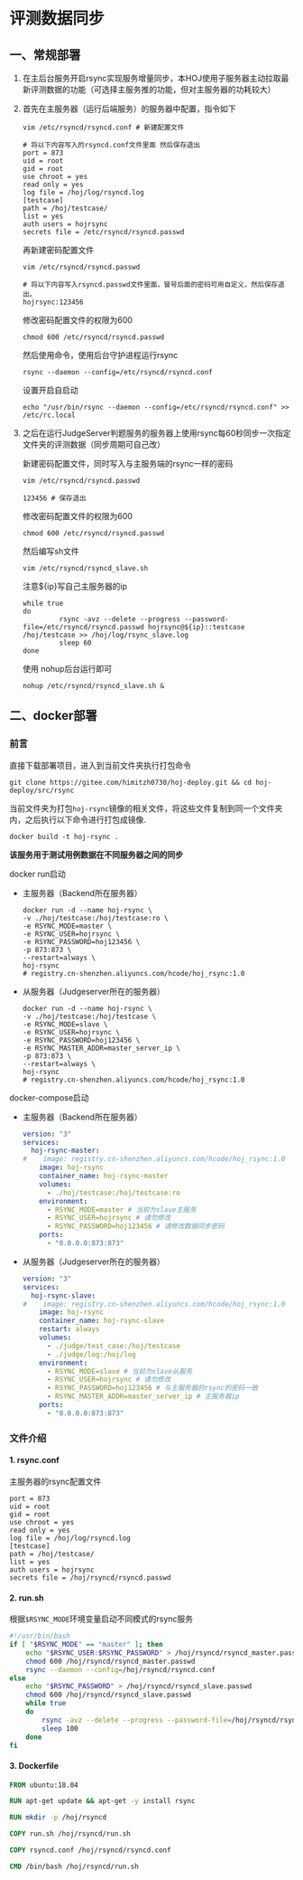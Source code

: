 # 评测数据同步

## 一、常规部署

1. 在主后台服务开启rsync实现服务增量同步，本HOJ使用子服务器主动拉取最新评测数据的功能（可选择主服务推的功能，但对主服务器的功耗较大）

2. 首先在主服务器（运行后端服务）的服务器中配置，指令如下

   ```shell
   vim /etc/rsyncd/rsyncd.conf # 新建配置文件
   ```

   ```shell
   # 将以下内容写入的rsyncd.conf文件里面 然后保存退出
   port = 873
   uid = root
   gid = root
   use chroot = yes
   read only = yes
   log file = /hoj/log/rsyncd.log
   [testcase]
   path = /hoj/testcase/
   list = yes
   auth users = hojrsync
   secrets file = /etc/rsyncd/rsyncd.passwd
   ```

   再新建密码配置文件

   ```shell
   vim /etc/rsyncd/rsyncd.passwd
   ```

   ```shell
   # 将以下内容写入rsyncd.passwd文件里面，冒号后面的密码可用自定义，然后保存退出。
   hojrsync:123456
   ```

   修改密码配置文件的权限为600

   ```shell
   chmod 600 /etc/rsyncd/rsyncd.passwd
   ```

   然后使用命令，使用后台守护进程运行rsync

   ```shell
   rsync --daemon --config=/etc/rsyncd/rsyncd.conf
   ```

   设置开启自启动

   ```shell
   echo "/usr/bin/rsync --daemon --config=/etc/rsyncd/rsyncd.conf" >> /etc/rc.local
   ```

3. 之后在运行JudgeServer判题服务的服务器上使用rsync每60秒同步一次指定文件夹的评测数据（同步周期可自己改）

   新建密码配置文件，同时写入与主服务端的rsync一样的密码

   ```shell
   vim /etc/rsyncd/rsyncd.passwd
   ```

   ```shell
   123456 # 保存退出
   ```

   修改密码配置文件的权限为600

   ```shell
   chmod 600 /etc/rsyncd/rsyncd.passwd
   ```

   然后编写sh文件

   ```shell
   vim /etc/rsyncd/rsyncd_slave.sh
   ```

   注意${ip}写自己主服务器的ip

   ```shell
   while true
   do
          	rsync -avz --delete --progress --password-file=/etc/rsyncd/rsyncd.passwd hojrsync@${ip}::testcase /hoj/testcase >> /hoj/log/rsync_slave.log
          	sleep 60
   done
   ```

   使用 nohup后台运行即可

   ```shell
   nohup /etc/rsyncd/rsyncd_slave.sh &
   ```



## 二、docker部署

### 前言

直接下载部署项目，进入到当前文件夹执行打包命令

```shell
git clone https://gitee.com/himitzh0730/hoj-deploy.git && cd hoj-deploy/src/rsync
```

当前文件夹为打包`hoj-rsync`镜像的相关文件，将这些文件复制到同一个文件夹内，之后执行以下命令进行打包成镜像.

```shell
docker build -t hoj-rsync .
```

**该服务用于测试用例数据在不同服务器之间的同步**

docker run启动

- 主服务器（Backend所在服务器）

  ```shell
  docker run -d --name hoj-rsync \
  -v ./hoj/testcase:/hoj/testcase:ro \
  -e RSYNC_MODE=master \
  -e RSYNC_USER=hojrsync \
  -e RSYNC_PASSWORD=hoj123456 \
  -p 873:873 \
  --restart=always \
  hoj-rsync
  # registry.cn-shenzhen.aliyuncs.com/hcode/hoj_rsync:1.0
  ```

- 从服务器（Judgeserver所在的服务器）

  ```shell
  docker run -d --name hoj-rsync \
  -v ./hoj/testcase:/hoj/testcase \
  -e RSYNC_MODE=slave \
  -e RSYNC_USER=hojrsync \
  -e RSYNC_PASSWORD=hoj123456 \
  -e RSYNC_MASTER_ADDR=master_server_ip \
  -p 873:873 \
  --restart=always \
  hoj-rsync
  # registry.cn-shenzhen.aliyuncs.com/hcode/hoj_rsync:1.0
  ```

  

docker-compose启动

- 主服务器（Backend所在服务器）

  ```yaml
  version: "3"
  services:
    hoj-rsync-master:
  #    image: registry.cn-shenzhen.aliyuncs.com/hcode/hoj_rsync:1.0
      image: hoj-rsync
      container_name: hoj-rsync-master
      volumes:
        - ./hoj/testcase:/hoj/testcase:ro
      environment:
        - RSYNC_MODE=master # 当前为slave主服务
        - RSYNC_USER=hojrsync # 请勿修改
        - RSYNC_PASSWORD=hoj123456 # 请修改数据同步密码
      ports:
        - "0.0.0.0:873:873"
  ```

- 从服务器（Judgeserver所在的服务器）

  ```yaml
  version: "3"
  services:
    hoj-rsync-slave:
  #    image: registry.cn-shenzhen.aliyuncs.com/hcode/hoj_rsync:1.0
      image: hoj-rsync
      container_name: hoj-rsync-slave
      restart: always
      volumes:
        - ./judge/test_case:/hoj/testcase
        - ./judge/log:/hoj/log
      environment:
        - RSYNC_MODE=slave # 当前为slave从服务
        - RSYNC_USER=hojrsync # 请勿修改
        - RSYNC_PASSWORD=hoj123456 # 与主服务器的rsync的密码一致
        - RSYNC_MASTER_ADDR=master_server_ip # 主服务器ip
      ports:
        - "0.0.0.0:873:873"
  ```

### 文件介绍

#### 1. rsync.conf

主服务器的rsync配置文件

```shell
port = 873
uid = root
gid = root
use chroot = yes
read only = yes
log file = /hoj/log/rsyncd.log
[testcase]
path = /hoj/testcase/
list = yes
auth users = hojrsync
secrets file = /hoj/rsyncd/rsyncd.passwd
```

#### 2. run.sh

根据`$RSYNC_MODE`环境变量启动不同模式的rsync服务

```bash
#!/usr/bin/bash
if [ "$RSYNC_MODE" == "master" ]; then
	echo "$RSYNC_USER:$RSYNC_PASSWORD" > /hoj/rsyncd/rsyncd_master.passwd
	chmod 600 /hoj/rsyncd/rsyncd_master.passwd
	rsync --daemon --config=/hoj/rsyncd/rsyncd.conf
else
	echo "$RSYNC_PASSWORD" > /hoj/rsyncd/rsyncd_slave.passwd
	chmod 600 /hoj/rsyncd/rsyncd_slave.passwd
	while true
	do
		rsync -avz --delete --progress --password-file=/hoj/rsyncd/rsyncd_slave.passwd $RSYNC_USER@$RSYNC_MASTER_ADDR::testcase /hoj/testcase >> /hoj/log/rsync_slave.log
		sleep 100
	done
fi
```

#### 3. Dockerfile

```dockerfile
FROM ubuntu:18.04

RUN apt-get update && apt-get -y install rsync

RUN mkdir -p /hoj/rsyncd

COPY run.sh /hoj/rsyncd/run.sh

COPY rsyncd.conf /hoj/rsyncd/rsyncd.conf

CMD /bin/bash /hoj/rsyncd/run.sh
```


